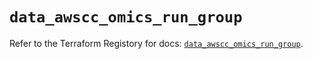 # `data_awscc_omics_run_group`

Refer to the Terraform Registory for docs: [`data_awscc_omics_run_group`](https://registry.terraform.io/providers/hashicorp/awscc/0.70.0/docs/data-sources/omics_run_group).
